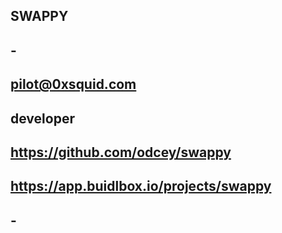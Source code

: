 ## SWAPPY

## -

## pilot@0xsquid.com

## developer

## https://github.com/odcey/swappy

## https://app.buidlbox.io/projects/swappy

## -
